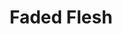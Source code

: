 ---
title: "Faded Flesh"
price: "530.0" 
desc: "Uljana boja 20 mL Tuba"
img_path: "/assets/img/ABT190.jpg"
brand: Abteilung
available: true
special_offer: false
new: false
soon: false
cat: "ABTEILUNG-502"
subcat: "ABT-OIL-PAINTS"
subsubcat: ""
sifra: "ABT190"
---